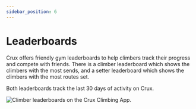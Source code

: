 ```yaml
---
sidebar_position: 6
---
```


# Leaderboards

Crux offers friendly gym leaderboards to help climbers track their progress and compete with friends. There is a climber leaderboard which shows the climbers with the most sends, and a setter leaderboard which shows the climbers with the most routes set.

Both leaderboards track the last 30 days of activity on Crux.

<img src="/img/leaderboard.png" alt="Climber leaderboards on the Crux Climbing App." class="screenshot" />
